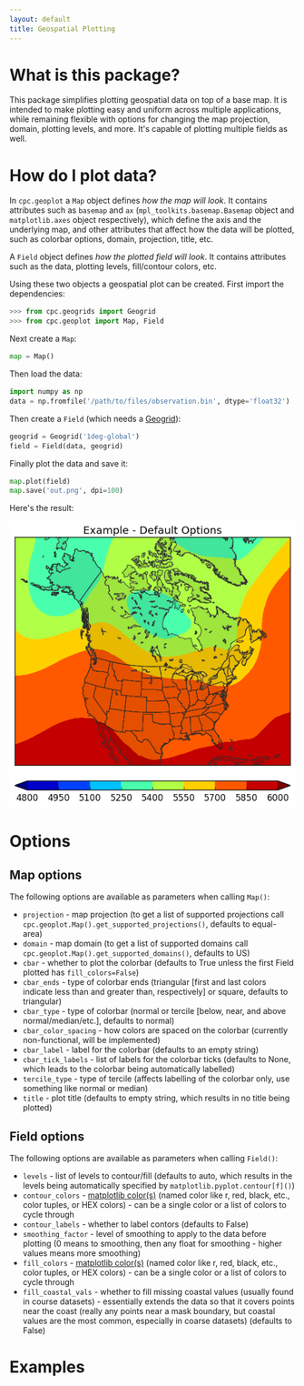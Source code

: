 ```yaml
---
layout: default
title: Geospatial Plotting
---
```


What is this package?
=====================

This package simplifies plotting geospatial data on top of a base map. It is intended to make plotting easy and uniform across multiple applications, while remaining flexible with options for changing the map projection, domain, plotting levels, and more. It's capable of plotting multiple fields as well.

How do I plot data?
===================

In `cpc.geoplot` a `Map` object defines *how the map will look*. It contains attributes such as `basemap` and `ax` (`mpl_toolkits.basemap.Basemap` object and `matplotlib.axes` object respectively), which define the axis and the underlying map, and other attributes that affect how the data will be plotted, such as colorbar options, domain, projection, title, etc.

A `Field` object defines *how the plotted field will look*. It contains attributes such as the data, plotting levels, fill/contour colors, etc.

Using these two objects a geospatial plot can be created. First import the dependencies:

```python
>>> from cpc.geogrids import Geogrid
>>> from cpc.geoplot import Map, Field
```

Next create a `Map`:

```python
map = Map()
```

Then load the data:

```python
import numpy as np
data = np.fromfile('/path/to/files/observation.bin', dtype='float32')
```

Then create a `Field` (which needs a [Geogrid](https://mikecharles.github.io/cpc.geogrids/)):

```python
geogrid = Geogrid('1deg-global')
field = Field(data, geogrid)
```

Finally plot the data and save it:

```python
map.plot(field)
map.save('out.png', dpi=100)
```

Here's the result:

![example default options](images/example-default-options.png)

Options
=======

Map options
-----------

The following options are available as parameters when calling `Map()`:

- `projection` - map projection (to get a list of supported projections call `cpc.geoplot.Map().get_supported_projections()`, defaults to equal-area)
- `domain` - map domain (to get a list of supported domains call `cpc.geoplot.Map().get_supported_domains()`, defaults to US)
- `cbar` - whether to plot the colorbar (defaults to True unless the first Field plotted has `fill_colors=False`)
- `cbar_ends` - type of colorbar ends (triangular [first and last colors indicate less than and greater than, respectively] or square, defaults to triangular)
- `cbar_type` - type of colorbar (normal or tercile [below, near, and above normal/median/etc.], defaults to normal)
- `cbar_color_spacing` - how colors are spaced on the colorbar (currently non-functional, will be implemented)
- `cbar_label` - label for the colorbar (defaults to an empty string)
- `cbar_tick_labels` - list of labels for the colorbar ticks (defaults to None, which leads to the colorbar being automatically labelled)
- `tercile_type` - type of tercile (affects labelling of the colorbar only, use something like normal or median)
- `title` - plot title (defaults to empty string, which results in no title being plotted)

Field options
-------------

The following options are available as parameters when calling `Field()`:

- `levels` - list of levels to contour/fill (defaults to auto, which results in the levels being automatically specified by `matplotlib.pyplot.contour[f]()`)
- `contour_colors` - [matplotlib color(s)](http://matplotlib.org/api/colors_api.html) (named color like r, red, black, etc., color tuples, or HEX colors) - can be a single color or a list of colors to cycle through
- `contour_labels` - whether to label contors (defaults to False)
- `smoothing_factor` - level of smoothing to apply to the data before plotting (0 means to smoothing, then any float for smoothing - higher values means more smoothing)
- `fill_colors` - [matplotlib color(s)](http://matplotlib.org/api/colors_api.html) (named color like r, red, black, etc., color tuples, or HEX colors) - can be a single color or a list of colors to cycle through
- `fill_coastal_vals` - whether to fill missing coastal values (usually found in course datasets) - essentially extends the data so that it covers points near the coast (really any points near a mask boundary, but coastal values are the most common, especially in coarse datasets) (defaults to False)

Examples
========
